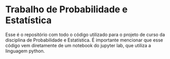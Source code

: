 # Trabalho de Probabilidade e Estatística
Esse é o repositório com todo o código utilizado para o projeto de curso da disciplina de Probabilidade e Estatística. É importante mencionar que esse código vem diretamente de um notebook do jupyter lab, que utiliza a linguagem python.
